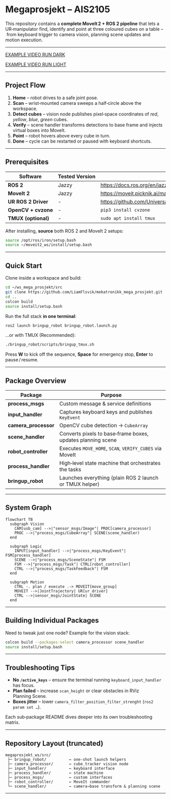 # Megaprosjekt – AIS2105

This repository contains a **complete MoveIt 2 + ROS 2 pipeline** that lets a UR‑manipulator find, identify and point at three coloured cubes on a table – from keyboard trigger to camera vision, planning scene updates and motion execution.

---

[EXAMPLE VIDEO RUN DARK](images/example_run_dark.mp4)

[EXAMPLE VIDEO RUN LIGHT](images/example_run_light.mp4)


---

## Project Flow

1. **Home** – robot drives to a safe joint pose.  
2. **Scan** – wrist‑mounted camera sweeps a half‑circle above the workspace.  
3. **Detect cubes** – vision node publishes pixel‑space coordinates of *red*, *yellow*, *blue*, *green* cubes.  
4. **Verify** – scene handler transforms detections to base frame and injects virtual boxes into MoveIt.  
5. **Point** – robot hovers above every cube in turn.  
6. **Done** – cycle can be restarted or paused with keyboard shortcuts.

---

## Prerequisites

| Software | Tested Version | Install Guide |
|----------|---------------|---------------|
| **ROS 2** | Jazzy | <https://docs.ros.org/en/jazzy/Installation.html> |
| **MoveIt 2** | Jazzy | <https://moveit.picknik.ai/main/index.html> | |
| **UR ROS 2 Driver** | - | <https://github.com/UniversalRobots/Universal_Robots_ROS2_Driver> |
| **OpenCV + cvzone** | - | `pip3 install cvzone` |
| **TMUX (optional)** | - | `sudo apt install tmux` |

After installing, **source** both ROS 2 and MoveIt 2 setups:

```bash
source /opt/ros/iron/setup.bash
source ~/moveit2_ws/install/setup.bash
```

---

## Quick Start

Clone inside a workspace and build:

```bash
cd ~/ws_mega_prosjekt/src
git clone https://github.com/LiamFlsvik/mekatronikk_mega_prosjekt.git
cd ..
colcon build
source install/setup.bash
```

Run the full stack **in one terminal**:

```bash
ros2 launch bringup_robot bringup_robot.launch.py
```

…or with TMUX (Recommended):

```bash
./bringup_robot/scripts/bringup_tmux.sh
```

Press **W** to kick off the sequence, **Space** for emergency stop, **Enter** to pause / resume.

---

## Package Overview

| Package | Purpose |
|---------|---------|
| **process_msgs** | Custom message & service definitions |
| **input_handler** | Captures keyboard keys and publishes `KeyEvent` |
| **camera_processor** | OpenCV cube detection → `CubeArray` |
| **scene_handler** | Converts pixels to base‑frame boxes, updates planning scene |
| **robot_controller** | Executes `MOVE_HOME`, `SCAN`, `VERIFY_CUBES` via MoveIt |
| **process_handler** | High‑level state machine that orchestrates the tasks |
| **bringup_robot** | Launches everything (plain ROS 2 launch or TMUX helper) |

---

## System Graph

```mermaid
flowchart TB
  subgraph Vision
    CAM[usb_cam] -->|"sensor_msgs/Image"| PROC[camera_processor]
    PROC -->|"process_msgs/CubeArray"| SCENE(scene_handler)
  end

  subgraph Logic
    INPUT[input_handler] -->|"process_msgs/KeyEvent"| FSM[process_handler]
    SCENE -->|"process_msgs/SceneState"| FSM
    FSM -->|"process_msgs/Task"| CTRL[robot_controller]
    CTRL -->|"process_msgs/TaskFeedback"| FSM
  end

  subgraph Motion
    CTRL -. plan / execute .-> MOVEIT[move_group]
    MOVEIT -->|JointTrajectory| UR[ur_driver]
    CTRL -->|sensor_msgs/JointState| SCENE
  end
```

---

## Building Individual Packages

Need to tweak just one node? Example for the vision stack:

```bash
colcon build --packages-select camera_processor scene_handler
source install/setup.bash
```

---

## Troubleshooting Tips

* **No `/active_keys`** – ensure the terminal running `keyboard_input_handler` has focus.  
* **Plan failed** – increase `scan_height` or clear obstacles in RViz Planning Scene.  
* **Boxes jitter** – lower `camera_filter_position_filter_strenght` (`ros2 param set …`).  

Each sub‑package README dives deeper into its own troubleshooting matrix.

---

## Repository Layout (truncated)

```
megaprosjekt_ws/src/
 ├─ bringup_robot/          ← one‑shot launch helpers
 ├─ camera_processor/       ← cube_tracker vision node
 ├─ input_handler/          ← keyboard interface
 ├─ process_handler/        ← state machine
 ├─ process_msgs/           ← custom interfaces
 ├─ robot_controller/       ← MoveIt commander
 └─ scene_handler/          ← camera→base transform & planning scene
```

---
